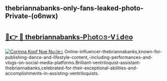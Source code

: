 ## thebriannabanks-only-fans​-leaked-photo​-Private-(o6nwx)


# <h2><a href="https://mediaupload.pro?title=thebriannabanks&ref=git">🔗👉 🔴 thebriannabanks-P𝚑ot𝚘𝚜-V𝚒d𝚎o</a></h2>

[![Corinna Kopf Nue Nu𝚍e𝚜](https://i.imgur.com/0qMVB7G.gif)](https://mediaupload.pro?title=thebriannabanks&ref=git)
Online-influencer-thebriannabanks,known-for-publishing-dance-and-lifestyle-content,-including-performances-and-vlogs-on-social-media-platforms.Brilliant-ventriloquist-assistant-thebriannabanks,celebrated-for-their-exceptional-abilities-and-accomplishments-in-assisting-ventriloquists.  